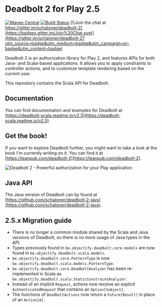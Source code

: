 # Deadbolt 2 for Play 2.5

[![Maven Central](https://maven-badges.herokuapp.com/maven-central/be.objectify/deadbolt-scala_2.11/badge.svg)](https://maven-badges.herokuapp.com/maven-central/be.objectify/deadbolt-scala_2.11) [![Build Status](https://travis-ci.org/schaloner/deadbolt-2-scala.svg?branch=master)](https://travis-ci.org/schaloner/deadbolt-2-scala) [![Join the chat at https://gitter.im/schaloner/deadbolt-2](https://badges.gitter.im/Join%20Chat.svg)](https://gitter.im/schaloner/deadbolt-2?utm_source=badge&utm_medium=badge&utm_campaign=pr-badge&utm_content=badge)


Deadbolt 2 is an authorization library for Play 2, and features APIs for both Java- and Scala-based applications.  It allows you to apply constraints to controller actions, and to customize template rendering based on the current user.

This repository contains the Scala API for Deadbolt.

## Documentation
You can find documentation and examples for Deadbolt at [https://deadbolt-scala.readme.io/v2.5](https://deadbolt-scala.readme.io/v2.5).

## Get the book!
If you want to explore Deadbolt further, you might want to take a look at the book I'm currently writing on it.  You can find it at [https://leanpub.com/deadbolt-2](https://leanpub.com/deadbolt-2).

![Deadbolt 2 - Powerful authorization for your Play application](http://www.objectify.be/wordpress/wp-content/uploads/2015/09/large.jpg)

## Java API
The Java version of Deadbolt can by found at [https://github.com/schaloner/deadbolt-2-java](https://github.com/schaloner/deadbolt-2-java).

## 2.5.x Migration guide

* There is no longer a common module shared by the Scala and Java versions of Deadbolt, so there is no more usage of Java types in the API.
* Types previously found in `be.objectify.deadbolt.core.models` are now found in `be.objectify.deadbolt.scala.models`.
* `be.objectify.deadbolt.core.PatternType` is now `be.objectify.deadbolt.scala.models.PatternType`.
* `be.objectify.deadbolt.core.DeadboltAnalyzer` has been re-implemented in Scala as `be.objectify.deadbolt.scala.StaticConstraintAnalyzer`.
* Instead of an implicit `Request`, actions now receive an explicit `AuthenticatedRequest` that contains an `Option[Subject]`.
* The functions of `DeadboltActions` now return a `Future[Result]` in place of an `Action[A]`.
